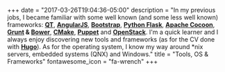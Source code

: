 +++
date = "2017-03-26T19:04:36-05:00"
description = "In my previous jobs, I became familiar with some well known (and some less well known) frameworks: **[QT](https://www.qt.io/)**, **[AngularJS](https://angular.io/)**, **[Bootstrap](http://getbootstrap.com/)**, **[Python Flask](http://flask.pocoo.org/)**, **[Apache Cocoon](http://cocoon.apache.org/)**, **[Grunt](https://gruntjs.com/) & [Bower](https://bower.io/)**, **[CMake](https://cmake.org/)**, **[Puppet](https://puppet.com/)**  and **[OpenStack](https://www.openstack.org/)**. I'm a quick learner and I always enjoy discovering new tools and frameworks (as for the CV done with **[Hugo](https://gohugo.io/)**). As for the operating system, I know my way around *nix servers, embedded systems (QNX) and Windows."
title = "Tools, OS & Frameworks"
fontawesome_icon = "fa-wrench"
+++
